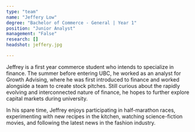 ```yaml
---
type: "team"
name: "Jeffery Low"
degree: "Bachelor of Commerce - General | Year 1"
position: "Junior Analyst"
management: "False"
research: []
headshot: jeffery.jpg

---
```


Jeffrey is a first year commerce student who intends to specialize in finance. The summer before entering UBC, he worked as an analyst for Growth Advising, where he was first introduced to finance and worked alongside a team to create stock pitches. Still curious about the rapidly evolving and interconnected nature of finance, he hopes to further explore capital markets during university.

In his spare time, Jeffrey enjoys participating in half-marathon races, experimenting with new recipes in the kitchen, watching science-fiction movies, and following the latest news in the fashion industry. 
